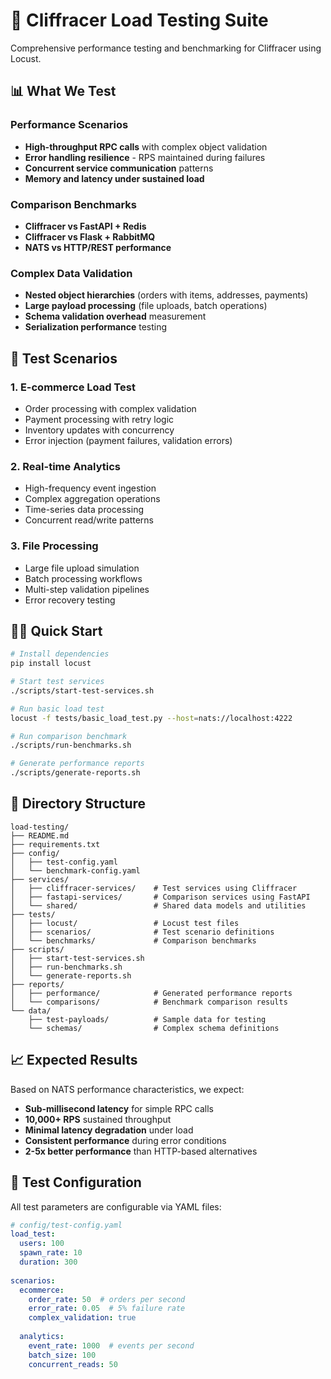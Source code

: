 # 🚀 Cliffracer Load Testing Suite

Comprehensive performance testing and benchmarking for Cliffracer using Locust.

## 📊 What We Test

### **Performance Scenarios**
- **High-throughput RPC calls** with complex object validation
- **Error handling resilience** - RPS maintained during failures
- **Concurrent service communication** patterns
- **Memory and latency under sustained load**

### **Comparison Benchmarks**  
- **Cliffracer vs FastAPI + Redis**
- **Cliffracer vs Flask + RabbitMQ**
- **NATS vs HTTP/REST performance**

### **Complex Data Validation**
- **Nested object hierarchies** (orders with items, addresses, payments)
- **Large payload processing** (file uploads, batch operations)
- **Schema validation overhead** measurement
- **Serialization performance** testing

## 🎯 Test Scenarios

### **1. E-commerce Load Test**
- Order processing with complex validation
- Payment processing with retry logic
- Inventory updates with concurrency
- Error injection (payment failures, validation errors)

### **2. Real-time Analytics**
- High-frequency event ingestion
- Complex aggregation operations
- Time-series data processing
- Concurrent read/write patterns

### **3. File Processing**
- Large file upload simulation
- Batch processing workflows
- Multi-step validation pipelines
- Error recovery testing

## 🏃‍♂️ Quick Start

```bash
# Install dependencies
pip install locust

# Start test services
./scripts/start-test-services.sh

# Run basic load test
locust -f tests/basic_load_test.py --host=nats://localhost:4222

# Run comparison benchmark
./scripts/run-benchmarks.sh

# Generate performance reports
./scripts/generate-reports.sh
```

## 📁 Directory Structure

```
load-testing/
├── README.md
├── requirements.txt
├── config/
│   ├── test-config.yaml
│   └── benchmark-config.yaml
├── services/
│   ├── cliffracer-services/    # Test services using Cliffracer
│   ├── fastapi-services/       # Comparison services using FastAPI
│   └── shared/                 # Shared data models and utilities
├── tests/
│   ├── locust/                 # Locust test files
│   ├── scenarios/              # Test scenario definitions
│   └── benchmarks/             # Comparison benchmarks
├── scripts/
│   ├── start-test-services.sh
│   ├── run-benchmarks.sh
│   └── generate-reports.sh
├── reports/
│   ├── performance/            # Generated performance reports
│   └── comparisons/            # Benchmark comparison results
└── data/
    ├── test-payloads/          # Sample data for testing
    └── schemas/                # Complex schema definitions
```

## 📈 Expected Results

Based on NATS performance characteristics, we expect:

- **Sub-millisecond latency** for simple RPC calls
- **10,000+ RPS** sustained throughput  
- **Minimal latency degradation** under load
- **Consistent performance** during error conditions
- **2-5x better performance** than HTTP-based alternatives

## 🔧 Test Configuration

All test parameters are configurable via YAML files:

```yaml
# config/test-config.yaml
load_test:
  users: 100
  spawn_rate: 10
  duration: 300
  
scenarios:
  ecommerce:
    order_rate: 50  # orders per second
    error_rate: 0.05  # 5% failure rate
    complex_validation: true
    
  analytics:
    event_rate: 1000  # events per second
    batch_size: 100
    concurrent_reads: 50
```